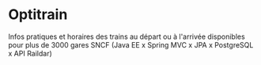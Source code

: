 Optitrain
====

Infos pratiques et horaires des trains au départ ou à l'arrivée disponibles pour plus de 3000 gares SNCF (Java EE x Spring MVC x JPA x PostgreSQL x API Raildar)
